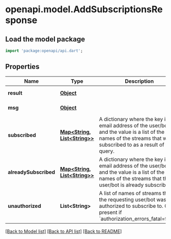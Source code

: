 # openapi.model.AddSubscriptionsResponse

## Load the model package
```dart
import 'package:openapi/api.dart';
```

## Properties
Name | Type | Description | Notes
------------ | ------------- | ------------- | -------------
**result** | [**Object**](.md) |  | [default to null]
**msg** | [**Object**](.md) |  | [default to null]
**subscribed** | [**Map&lt;String, List&lt;String&gt;&gt;**](List.md) | A dictionary where the key is the email address of the user/bot and the value is a list of the names of the streams that were subscribed to as a result of the query.  | [optional] [default to const {}]
**alreadySubscribed** | [**Map&lt;String, List&lt;String&gt;&gt;**](List.md) | A dictionary where the key is the email address of the user/bot and the value is a list of the names of the streams that the user/bot is already subscribed to.  | [optional] [default to const {}]
**unauthorized** | **List&lt;String&gt;** | A list of names of streams that the requesting user/bot was not authorized to subscribe to.  Only present if &#x60;authorization_errors_fatal&#x3D;false&#x60;.  | [optional] [default to const []]

[[Back to Model list]](../README.md#documentation-for-models) [[Back to API list]](../README.md#documentation-for-api-endpoints) [[Back to README]](../README.md)


